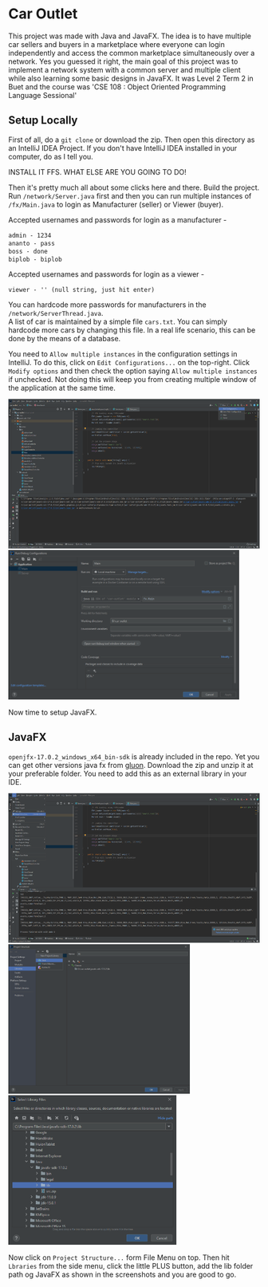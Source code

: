 # Car Outlet

This project was made with Java and JavaFX. The idea is to have multiple car sellers and buyers in a marketplace where everyone can login independently and access the common marketplace simultaneously over a network. Yes you guessed it right, the main goal of this project was to implement a network system with a common server and multiple client while also learning some basic designs in JavaFX. It was Level 2 Term 2 in Buet and the course was 'CSE 108 : Object Oriented Programming Language Sessional'

## Setup Locally

First of all, do a `git clone` or download the zip. Then open this directory as an IntelliJ IDEA Project. If you don't have IntelliJ IDEA installed in your computer, do as I tell you.

INSTALL IT FFS. WHAT ELSE ARE YOU GOING TO DO!

Then it's pretty much all about some clicks here and there. Build the project. Run `/network/Server.java` first and then you can run multiple instances of `/fx/Main.java` to login as Manufacturer (seller) or Viewer (buyer).

Accepted usernames and passwords for login as a manufacturer -
```
admin - 1234
ananto - pass
boss - done
biplob - biplob
```

Accepted usernames and passwords for login as a viewer -
```
viewer - '' (null string, just hit enter)
```

You can hardcode more passwords for manufacturers in the `/network/ServerThread.java`.  
A list of car is maintained by a simple file `cars.txt`. You can simply hardcode more cars by changing this file. In a real life scenario, this can be done by the means of a database.

You need to `Allow multiple instances` in the configuration settings in IntelliJ. To do this, click on `Edit Configurations...` on the top-right. Click `Modify options` and then check the option saying `Allow multiple instances` if unchecked. Not doing this will keep you from creating multiple window of the application at the same time.

<img src="./screenshots/ss1.png" height="300px" />
<img src="./screenshots/ss2.png" height="300px" />

Now time to setup JavaFX.

## JavaFX

`openjfx-17.0.2_windows_x64_bin-sdk` is already included in the repo. Yet you can get other versions java fx from [gluon](https://gluonhq.com/products/javafx/). Download the zip and unzip it at your preferable folder. You need to add this as an external library in your IDE.

<img src="./screenshots/ss3.png" height="300px" />
<img src="./screenshots/ss4.png" height="300px" />
<img src="./screenshots/ss5.png" height="300px" />

Now click on `Project Structure...` form File Menu on top. Then hit `Lbraries` from the side menu, click the little PLUS button, add the lib folder path og JavaFX as shown in the screenshots and you are good to go.